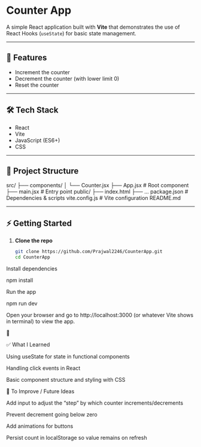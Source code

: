 # Counter App

A simple React application built with **Vite** that demonstrates the use of React Hooks (`useState`) for basic state management.

---

## 🚀 Features
- Increment the counter
- Decrement the counter (with lower limit 0)
- Reset the counter

---

## 🛠️ Tech Stack
- React  
- Vite  
- JavaScript (ES6+)  
- CSS

---

## 📂 Project Structure

src/
├── components/
│ └── Counter.jsx
├── App.jsx # Root component
├── main.jsx # Entry point
public/
├── index.html
├── ...
package.json # Dependencies & scripts
vite.config.js # Vite configuration
README.md


---

## ⚡ Getting Started

1. **Clone the repo**

   ```bash
   git clone https://github.com/Prajwal2246/CounterApp.git
   cd CounterApp


Install dependencies

npm install


Run the app

npm run dev


Open your browser and go to http://localhost:3000 (or whatever Vite shows in terminal) to view the app.

📸 

✅ What I Learned

Using useState for state in functional components

Handling click events in React

Basic component structure and styling with CSS

📌 To Improve / Future Ideas

Add input to adjust the “step” by which counter increments/decrements

Prevent decrement going below zero

Add animations for buttons

Persist count in localStorage so value remains on refresh
